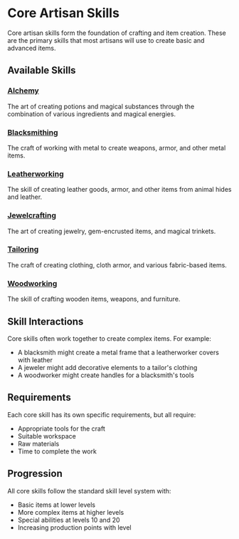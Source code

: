 # Core Artisan Skills

Core artisan skills form the foundation of crafting and item creation. These are the primary skills that most artisans will use to create basic and advanced items.

## Available Skills

### [Alchemy](alchemy.md)
The art of creating potions and magical substances through the combination of various ingredients and magical energies.

### [Blacksmithing](blacksmithing.md)
The craft of working with metal to create weapons, armor, and other metal items.

### [Leatherworking](leatherworking.md)
The skill of creating leather goods, armor, and other items from animal hides and leather.

### [Jewelcrafting](jewelcrafting.md)
The art of creating jewelry, gem-encrusted items, and magical trinkets.

### [Tailoring](tailoring.md)
The craft of creating clothing, cloth armor, and various fabric-based items.

### [Woodworking](woodworking.md)
The skill of crafting wooden items, weapons, and furniture.

## Skill Interactions
Core skills often work together to create complex items. For example:
- A blacksmith might create a metal frame that a leatherworker covers with leather
- A jeweler might add decorative elements to a tailor's clothing
- A woodworker might create handles for a blacksmith's tools

## Requirements
Each core skill has its own specific requirements, but all require:
- Appropriate tools for the craft
- Suitable workspace
- Raw materials
- Time to complete the work

## Progression
All core skills follow the standard skill level system with:
- Basic items at lower levels
- More complex items at higher levels
- Special abilities at levels 10 and 20
- Increasing production points with level 